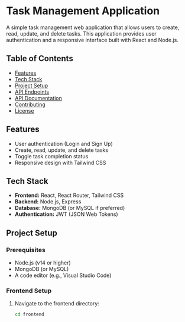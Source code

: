 # Task Management Application

A simple task management web application that allows users to create, read, update, and delete tasks. This application provides user authentication and a responsive interface built with React and Node.js.

## Table of Contents
- [Features](#features)
- [Tech Stack](#tech-stack)
- [Project Setup](#project-setup)
- [API Endpoints](#api-endpoints)
- [API Documentation](#api-documentation)
- [Contributing](#contributing)
- [License](#license)

## Features
- User authentication (Login and Sign Up)
- Create, read, update, and delete tasks
- Toggle task completion status
- Responsive design with Tailwind CSS

## Tech Stack
- **Frontend:** React, React Router, Tailwind CSS
- **Backend:** Node.js, Express
- **Database:** MongoDB (or MySQL if preferred)
- **Authentication:** JWT (JSON Web Tokens)

## Project Setup

### Prerequisites
- Node.js (v14 or higher)
- MongoDB (or MySQL)
- A code editor (e.g., Visual Studio Code)

### Frontend Setup
1. Navigate to the frontend directory:
   ```bash
   cd frontend
